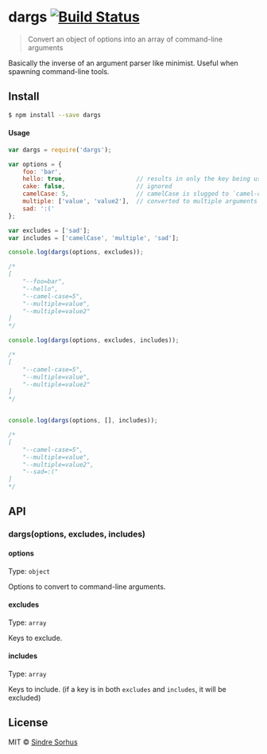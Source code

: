 # dargs [![Build Status](https://travis-ci.org/sindresorhus/dargs.svg?branch=master)](https://travis-ci.org/sindresorhus/dargs)

> Convert an object of options into an array of command-line arguments

Basically the inverse of an argument parser like minimist. Useful when spawning command-line tools.


## Install

```sh
$ npm install --save dargs
```


#### Usage

```js
var dargs = require('dargs');

var options = {
	foo: 'bar',
	hello: true,                    // results in only the key being used
	cake: false,                    // ignored
	camelCase: 5,                   // camelCase is slugged to `camel-case`
	multiple: ['value', 'value2'],  // converted to multiple arguments
	sad: ':('
};

var excludes = ['sad'];
var includes = ['camelCase', 'multiple', 'sad'];

console.log(dargs(options, excludes));

/*
[
	"--foo=bar",
	"--hello",
	"--camel-case=5",
	"--multiple=value",
	"--multiple=value2"
]
*/

console.log(dargs(options, excludes, includes));

/*
[
	"--camel-case=5",
	"--multiple=value",
	"--multiple=value2"
]
*/


console.log(dargs(options, [], includes));

/*
[
	"--camel-case=5",
	"--multiple=value",
	"--multiple=value2",
	"--sad=:("
]
*/
```

## API

### dargs(options, excludes, includes)

#### options

Type: `object`

Options to convert to command-line arguments.

#### excludes

Type: `array`

Keys to exclude.

#### includes

Type: `array`

Keys to include. (if a key is in both `excludes` and `includes`, it will be excluded)

## License

MIT © [Sindre Sorhus](http://sindresorhus.com)
